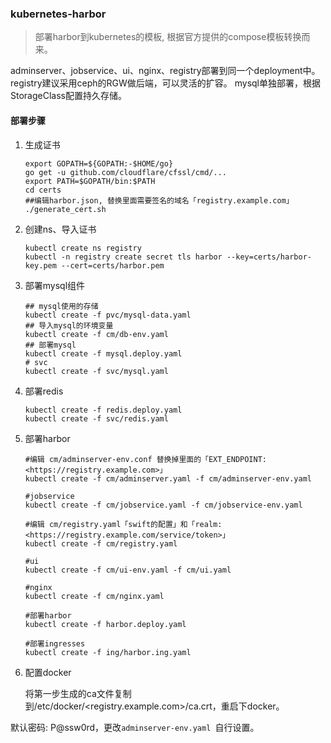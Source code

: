 ### kubernetes-harbor

>部署harbor到kubernetes的模板, 根据官方提供的compose模板转换而来。

adminserver、jobservice、ui、nginx、registry部署到同一个deployment中。
registry建议采用ceph的RGW做后端，可以灵活的扩容。
mysql单独部署，根据StorageClass配置持久存储。

#### 部署步骤

1. 生成证书

    ```
    export GOPATH=${GOPATH:-$HOME/go}
    go get -u github.com/cloudflare/cfssl/cmd/...
    export PATH=$GOPATH/bin:$PATH
    cd certs
    ##编辑harbor.json, 替换里面需要签名的域名「registry.example.com」
    ./generate_cert.sh
    ```

2. 创建ns、导入证书

    ```
    kubectl create ns registry
    kubectl -n registry create secret tls harbor --key=certs/harbor-key.pem --cert=certs/harbor.pem
    ```

3. 部署mysql组件

    ```
    ## mysql使用的存储
    kubectl create -f pvc/mysql-data.yaml
    ## 导入mysql的环境变量
    kubectl create -f cm/db-env.yaml
    ## 部署mysql
    kubectl create -f mysql.deploy.yaml
    # svc
    kubectl create -f svc/mysql.yaml
    ```

4. 部署redis

    ```
    kubectl create -f redis.deploy.yaml
    kubectl create -f svc/redis.yaml
    ```

5. 部署harbor

    ```
    #编辑 cm/adminserver-env.conf 替换掉里面的「EXT_ENDPOINT: <https://registry.example.com>」
    kubectl create -f cm/adminserver.yaml -f cm/adminserver-env.yaml

    #jobservice
    kubectl create -f cm/jobservice.yaml -f cm/jobservice-env.yaml

    #编辑 cm/registry.yaml「swift的配置」和「realm: <https://registry.example.com/service/token>」
    kubectl create -f cm/registry.yaml

    #ui
    kubectl create -f cm/ui-env.yaml -f cm/ui.yaml

    #nginx
    kubectl create -f cm/nginx.yaml

    #部署harbor
    kubectl create -f harbor.deploy.yaml
	
    #部署ingresses
    kubectl create -f ing/harbor.ing.yaml 
    ```
6. 配置docker

   将第一步生成的ca文件复制到/etc/docker/<registry.example.com>/ca.crt，重启下docker。

默认密码: P@ssw0rd，更改`adminserver-env.yaml `自行设置。
